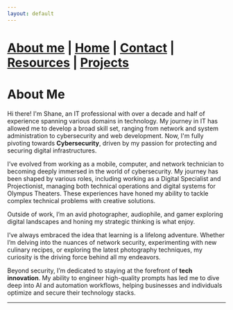 ```yaml
---
layout: default
---
```


#  [About me](./aboutme.html) | [Home](./index.html) | [Contact](./contactinfo.html) | [Resources](./resources.html) | [Projects](./projects.html)

# About Me

Hi there! I'm Shane, an IT professional with over a decade and half of experience spanning various domains in technology. My journey in IT has allowed me to develop a broad skill set, ranging from network and system administration to cybersecurity and web development. Now, I'm fully pivoting towards **Cybersecurity**, driven by my passion for protecting and securing digital infrastructures.

I’ve evolved from working as a mobile, computer, and network technician to becoming deeply immersed in the world of cybersecurity. My journey has been shaped by various roles, including working as a Digital Specialist and Projectionist, managing both technical operations and digital systems for Olympus Theaters. These experiences have honed my ability to tackle complex technical problems with creative solutions.

Outside of work, I’m an avid photographer, audiophile, and gamer exploring digital landscapes and honing my strategic thinking is what enjoy.

I’ve always embraced the idea that learning is a lifelong adventure. Whether I’m delving into the nuances of network security, experimenting with new culinary recipes, or exploring the latest photography techniques, my curiosity is the driving force behind all my endeavors.

Beyond security, I’m dedicated to staying at the forefront of **tech innovation**. My ability to engineer high-quality prompts has led me to dive deep into AI and automation workflows, helping businesses and individuals optimize and secure their technology stacks.

---

<script>
  setInterval(() => {
    const cursor = document.getElementById('cursor');
    cursor.style.visibility = cursor.style.visibility === 'hidden' ? 'visible' : 'hidden';
  }, 500); // Blink every 500ms
</script>
